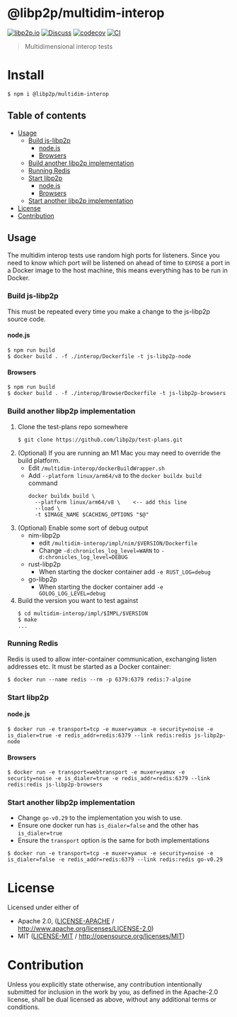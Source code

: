 # @libp2p/multidim-interop <!-- omit in toc -->

[![libp2p.io](https://img.shields.io/badge/project-libp2p-yellow.svg?style=flat-square)](http://libp2p.io/)
[![Discuss](https://img.shields.io/discourse/https/discuss.libp2p.io/posts.svg?style=flat-square)](https://discuss.libp2p.io)
[![codecov](https://img.shields.io/codecov/c/github/libp2p/js-libp2p.svg?style=flat-square)](https://codecov.io/gh/libp2p/js-libp2p)
[![CI](https://img.shields.io/github/actions/workflow/status/libp2p/js-libp2p/main.yml?branch=master\&style=flat-square)](https://github.com/libp2p/js-libp2p/actions/workflows/main.yml?query=branch%3Amaster)

> Multidimensional interop tests

# Install

```console
$ npm i @libp2p/multidim-interop
```

## Table of contents <!-- omit in toc -->

- [Usage](#usage)
  - [Build js-libp2p](#build-js-libp2p)
    - [node.js](#nodejs)
    - [Browsers](#browsers)
  - [Build another libp2p implementation](#build-another-libp2p-implementation)
  - [Running Redis](#running-redis)
  - [Start libp2p](#start-libp2p)
    - [node.js](#nodejs-1)
    - [Browsers](#browsers-1)
  - [Start another libp2p implementation](#start-another-libp2p-implementation)
- [License](#license)
- [Contribution](#contribution)

## Usage

The multidim interop tests use random high ports for listeners. Since you need to know which port will be listened on ahead of time to `EXPOSE` a port in a Docker image to the host machine, this means everything has to be run in Docker.

### Build js-libp2p

This must be repeated every time you make a change to the js-libp2p source code.

#### node.js

```console
$ npm run build
$ docker build . -f ./interop/Dockerfile -t js-libp2p-node
```

#### Browsers

```console
$ npm run build
$ docker build . -f ./interop/BrowserDockerfile -t js-libp2p-browsers
```

### Build another libp2p implementation

1. Clone the test-plans repo somewhere
   ```console
   $ git clone https://github.com/libp2p/test-plans.git
   ```
2. (Optional) If you are running an M1 Mac you may need to override the build platform.
   - Edit `/multidim-interop/dockerBuildWrapper.sh`
   - Add `--platform linux/arm64/v8` to the `docker buildx build` command
     ```
     docker buildx build \
       --platform linux/arm64/v8 \    <-- add this line
       --load \
       -t $IMAGE_NAME $CACHING_OPTIONS "$@"
     ```
3. (Optional) Enable some sort of debug output
   - nim-libp2p
     - edit `/multidim-interop/impl/nim/$VERSION/Dockerfile`
     - Change `-d:chronicles_log_level=WARN` to `-d:chronicles_log_level=DEBUG`
   - rust-libp2p
     - When starting the docker container add `-e RUST_LOG=debug`
   - go-libp2p
     - When starting the docker container add `-e GOLOG_LOG_LEVEL=debug`
4. Build the version you want to test against
   ```console
   $ cd multidim-interop/impl/$IMPL/$VERSION
   $ make
   ...
   ```

### Running Redis

Redis is used to allow inter-container communication, exchanging listen addresses etc. It must be started as a Docker container:

```console
$ docker run --name redis --rm -p 6379:6379 redis:7-alpine
```

### Start libp2p

#### node.js

```console
$ docker run -e transport=tcp -e muxer=yamux -e security=noise -e is_dialer=true -e redis_addr=redis:6379 --link redis:redis js-libp2p-node
```

#### Browsers

```console
$ docker run -e transport=webtransport -e muxer=yamux -e security=noise -e is_dialer=true -e redis_addr=redis:6379 --link redis:redis js-libp2p-browsers
```

### Start another libp2p implementation

- Change `go-v0.29` to the implementation you wish to use.
- Ensure one docker run has `is_dialer=false` and the other has `is_dialer=true`
- Ensure the `transport` option is the same for both implementations

```console
$ docker run -e transport=tcp -e muxer=yamux -e security=noise -e is_dialer=false -e redis_addr=redis:6379 --link redis:redis go-v0.29
```

# License

Licensed under either of

- Apache 2.0, ([LICENSE-APACHE](LICENSE-APACHE) / <http://www.apache.org/licenses/LICENSE-2.0>)
- MIT ([LICENSE-MIT](LICENSE-MIT) / <http://opensource.org/licenses/MIT>)

# Contribution

Unless you explicitly state otherwise, any contribution intentionally submitted for inclusion in the work by you, as defined in the Apache-2.0 license, shall be dual licensed as above, without any additional terms or conditions.
